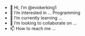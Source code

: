 - 👋 Hi, I’m @evokerking1
- 👀 I’m interested in ... Programming
- 🌱 I’m currently learning ...
- 💞️ I’m looking to collaborate on ...
- 📫 How to reach me ...

<!---
evokerking1/evokerking1 is a ✨ special ✨ repository because its `README.md` (this file) appears on your GitHub profile.
You can click the Preview link to take a look at your changes.
--->
